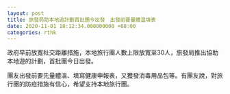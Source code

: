 ```yaml
---
layout: post
title: 旅發局助本地遊計劃首批團今岀發　出發前要量體溫填表
date: 2020-11-01 18:12:34.000000000 +08:00
categories: rthk
---
```


政府早前放寬社交距離措施，本地旅行團人數上限放寬至30人，旅發局推出協助本地遊的計劃，首批團今日岀發。

團友出發前要先量體溫、填寫健康申報表，又獲發消毒用品包等。有團友說，對旅行團的防疫措施有信心，希望支持本地旅行團。
